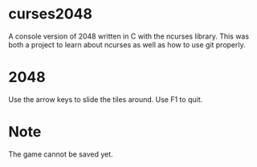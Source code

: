 # curses2048

A console version of 2048 written in C with the ncurses library. This was both a project to learn about ncurses as well as how to use git properly.

# 2048
Use the arrow keys to slide the tiles around. Use F1 to quit.

# Note
The game cannot be saved yet.
